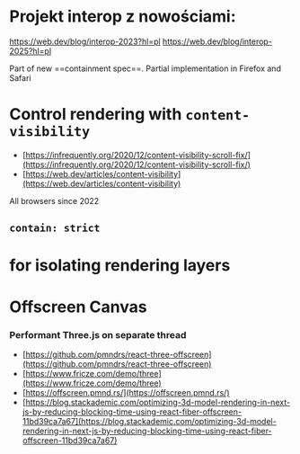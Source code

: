 
# Projekt interop z nowościami:

https://web.dev/blog/interop-2023?hl=pl
https://web.dev/blog/interop-2025?hl=pl


Part of new ==containment spec==. Partial implementation in Firefox and Safari

# Control rendering with `content-visibility`

- [https://infrequently.org/2020/12/content-visibility-scroll-fix/](https://infrequently.org/2020/12/content-visibility-scroll-fix/)
- [https://web.dev/articles/content-visibility](https://web.dev/articles/content-visibility)

All browsers since 2022

## `contain: strict`



# for isolating rendering layers

# Offscreen Canvas

### Performant Three.js on separate thread

- [https://github.com/pmndrs/react-three-offscreen](https://github.com/pmndrs/react-three-offscreen)
- [https://www.fricze.com/demo/three](https://www.fricze.com/demo/three)
- [https://offscreen.pmnd.rs/](https://offscreen.pmnd.rs/)
- [https://blog.stackademic.com/optimizing-3d-model-rendering-in-next-js-by-reducing-blocking-time-using-react-fiber-offscreen-11bd39ca7a67](https://blog.stackademic.com/optimizing-3d-model-rendering-in-next-js-by-reducing-blocking-time-using-react-fiber-offscreen-11bd39ca7a67)